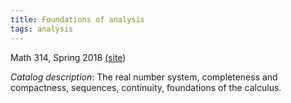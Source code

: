 ```yaml
---
title: Foundations of analysis
tags: analysis
---
```


Math 314, Spring 2018 ([site](http://scoskey.org/m314))<!--more-->

*Catalog description*: The real number system, completeness and compactness, sequences, continuity, foundations of the calculus.

